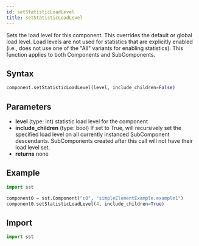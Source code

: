 ```yaml
---
id: setStatisticLoadLevel
title: setStatisticLoadLevel
---
```


<!---
SAND2022-6843 O
Source: sst-documentation/manuals/python
--->

Sets the load level for this component. This overrides the default or global load level. Load levels are not used for statistics that are explicitly enabled (i.e., does not use one of the "All" variants for enabling statistics). This function applies to both Components and SubComponents.

## Syntax
```python
component.setStatisticLoadLevel(level, include_children=False)
```

## Parameters
* **level** (type: int) statistic load level for the component 
* **include_children** (type: bool) If set to True, will recursively set the specified load level on all currently instanced SubComponent descendants. SubComponents created after this call will not have their load level set. 
* **returns** none

## Example

```python
import sst

component0 = sst.Component("c0", "simpleElementExample.example1")
component0.setStatisticLoadLevel(4, include_children=True)

```

## Import
```python
import sst
```
